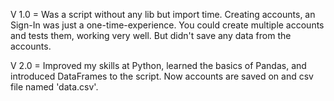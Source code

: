 V 1.0 = Was a script without any lib but import time. Creating accounts, an Sign-In was just a one-time-experience. 
You could create multiple accounts and tests them, working very well. But didn't save any data from the
accounts.

V 2.0 = Improved my skills at Python, learned the basics of Pandas, and introduced DataFrames to the script. Now accounts are saved on and csv file named 'data.csv'.

